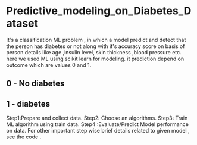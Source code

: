 # Predictive_modeling_on_Diabetes_Dataset
It's  a classification ML problem , in which  a model  predict and detect  that the person has diabetes or not  along with it's accuracy score on basis of person details like age ,insulin level, skin thickness ,blood pressure etc. here we used ML using  scikit learn for modeling.  it prediction  depend on outcome  which are values 0 and 1.
## 0 - No diabetes
## 1 - diabetes

Step1:Prepare and collect data.
Step2: Choose an algorithms. 
Step3: Train  ML algorithm  using train  data. 
Step4 :Evaluate/Predict  Model performance on data. 
 For other important  step wise brief details related to given model , see the code .

